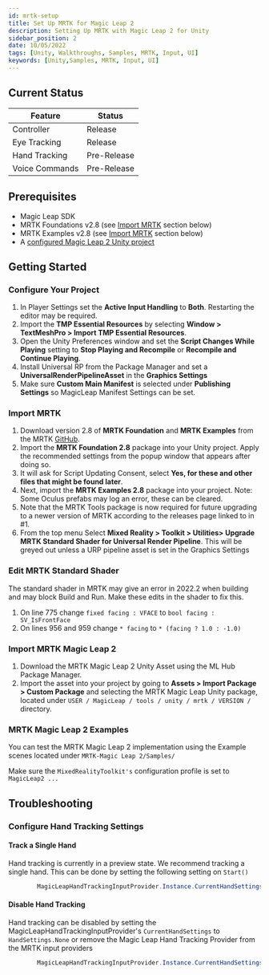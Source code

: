 ```yaml
---
id: mrtk-setup
title: Set Up MRTK for Magic Leap 2
description: Setting Up MRTK with Magic Leap 2 for Unity
sidebar_position: 2
date: 10/05/2022
tags: [Unity, Walkthroughs, Samples, MRTK, Input, UI]
keywords: [Unity,Samples, MRTK, Input, UI]
---
```


## Current Status

| Feature | Status |
|--|--|
| Controller | Release |
| Eye Tracking  | Release |
| Hand Tracking | Pre-Release |
| Voice Commands | Pre-Release |

## Prerequisites

- Magic Leap SDK
- MRTK Foundations v2.8 (see [Import MRTK](#import-mrtk) section below)
- MRTK Examples v2.8 (see [Import MRTK](#import-mrtk) section below)
- A [configured Magic Leap 2 Unity project](/versioned_docs/version-02-Aug-2023/guides/unity/getting-started/configure-unity-settings.md)

## Getting Started

### Configure Your Project

1. In Player Settings set the **Active Input Handling** to **Both**. Restarting the editor may be required.
2. Import the  **TMP Essential Resources** by selecting  **Window > TextMeshPro > Import TMP Essential Resources**.
3. Open the Unity Preferences window and set the **Script Changes While Playing** setting to **Stop Playing and Recompile** or **Recompile and Continue Playing**.
4. Install Universal RP from the Package Manager and set a **UniversalRenderPipelineAsset** in the **Graphics Settings**
5. Make sure **Custom Main Manifest** is selected under **Publishing Settings** so MagicLeap Manifest Settings can be set.

### Import MRTK

1. Download version 2.8 of  **MRTK Foundation** and  **MRTK Examples** from the MRTK [GitHub](https://github.com/Microsoft/MixedRealityToolkit-Unity/releases).
2. Import the  **MRTK Foundation 2.8**  package into your Unity project. Apply the recommended settings from the popup window that appears after doing so.
3. It will ask for Script Updating Consent, select **Yes, for these and other files that might be found later**.
4. Next, import the  **MRTK Examples 2.8**  package into your project. Note: Some Oculus prefabs may log an error, these can be cleared.
5. Note that the MRTK Tools package is now required for future upgrading to a newer version of MRTK according to the releases page linked to in #1.  
6. From the top menu Select **Mixed Reality > Toolkit > Utilities> Upgrade MRTK Standard Shader for Universal Render Pipeline**. This will be greyed out unless a URP pipeline asset is set in the Graphics Settings

### Edit MRTK Standard Shader

The standard shader in MRTK may give an error in 2022.2 when building and may block Build and Run. Make these edits in the shader to fix this.

1. On line 775 change `fixed facing : VFACE` to `bool facing : SV_IsFrontFace`
2. On lines 956 and 959 change `* facing` to `* (facing ? 1.0 : -1.0)`

### Import MRTK Magic Leap 2

1. Download the MRTK Magic Leap 2 Unity Asset using the ML Hub Package Manager.
2. Import the asset into your project by going to **Assets > Import Package > Custom Package** and selecting the MRTK Magic Leap Unity package, located under `USER / MagicLeap / tools / unity / mrtk / VERSION /` directory.

### MRTK Magic Leap 2 Examples

You can test the MRTK Magic Leap 2 implementation using the Example scenes located under `MRTK-Magic Leap 2/Samples/`

Make sure the `MixedRealityToolkit's` configuration profile is set to `MagicLeap2 ...`

## Troubleshooting

### Configure Hand Tracking Settings

#### Track a Single Hand

Hand tracking is currently in a preview state. We recommend tracking a single hand. This can be done by setting the following setting on `Start()`

```csharp
        MagicLeapHandTrackingInputProvider.Instance.CurrentHandSettings = MagicLeapHandTrackingInputProvider.HandSettings.Left;
```

#### Disable Hand Tracking

Hand tracking can be disabled by setting the MagicLeapHandTrackingInputProvider's `CurrentHandSettings` to `HandSettings.None` or remove the Magic Leap Hand Tracking Provider from the MRTK input providers

```csharp
        MagicLeapHandTrackingInputProvider.Instance.CurrentHandSettings = MagicLeapDeviceManager.HandSettings.None;
```

